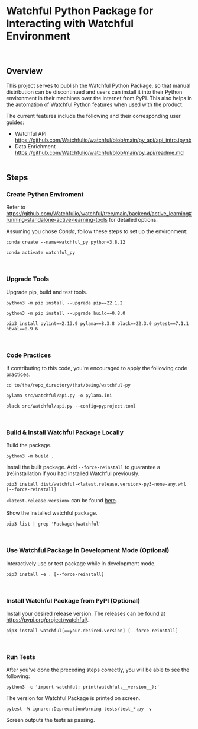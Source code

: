 # Watchful Python Package for Interacting with Watchful Environment
<br>

## Overview
This project serves to publish the Watchful Python Package, so that manual distribution can be discontinued and users can install it into their Python environment in their machines over the internet from PyPI. This also helps in the automation of Watchful Python features when used with the product. 

The current features include the following and their corresponding user guides:
- Watchful API
  <br>https://github.com/Watchfulio/watchful/blob/main/py_api/api_intro.ipynb
- Data Enrichment 
  <br>https://github.com/Watchfulio/watchful/blob/main/py_api/readme.md
<br><br>

## Steps

### Create Python Enviroment
Refer to https://github.com/Watchfulio/watchful/tree/main/backend/active_learning#running-standalone-active-learning-tools
for detailed options. 

Assuming you chose _Conda_, follow these steps to set up the environment:
```
conda create --name=watchful_py python=3.8.12
```
```
conda activate watchful_py
```
<br>

### Upgrade Tools
Upgrade pip, build and test tools.
```
python3 -m pip install --upgrade pip==22.1.2
```
```
python3 -m pip install --upgrade build==0.8.0
```
```
pip3 install pylint==2.13.9 pylama==8.3.8 black==22.3.0 pytest==7.1.1 nbval==0.9.6
```
<br>

### Code Practices
If contributing to this code, you're encouraged to apply the following code practices.
```
cd to/the/repo_directory/that/being/watchful-py
```
```
pylama src/watchful/api.py -o pylama.ini
```
```
black src/watchful/api.py --config=pyproject.toml
```
<br>

### Build & Install Watchful Package Locally
Build the package.
```
python3 -m build .
```
Install the built package. Add `--force-reinstall` to guarantee a (re)installation if you had installed Watchful previously.
```
pip3 install dist/watchful-<latest.release.version>-py3-none-any.whl [--force-reinstall]
```
`<latest.release.version>` can be found [here](./src/watchful/VERSION).
<br><br>
Show the installed watchful package.
```
pip3 list | grep 'Package\|watchful'
```
<br>

### Use Watchful Package in Development Mode (Optional)
Interactively use or test package while in development mode.
```
pip3 install -e . [--force-reinstall]
```
<br>

### Install Watchful Package from PyPI (Optional)
Install your desired release version. The releases can be found at https://pypi.org/project/watchful/.
```
pip3 install watchful[==your.desired.version] [--force-reinstall]
```
<br>

### Run Tests
After you've done the preceding steps correctly, you will be able to see the following:
```
python3 -c 'import watchful; print(watchful.__version__);'
```
The version for Watchful Package is printed on screen.
```
pytest -W ignore::DeprecationWarning tests/test_*.py -v
```
Screen outputs the tests as passing.
<br>
